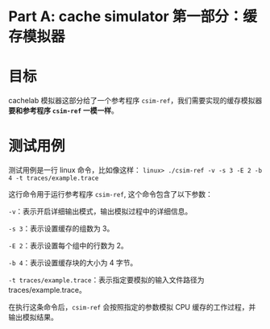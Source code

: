 # Part A: cache simulator 第一部分：缓存模拟器
# 目标
cachelab 模拟器这部分给了一个参考程序 `csim-ref`，我们需要实现的缓存模拟器**要和参考程序 `csim-ref` 一模一样**。
# 测试用例
测试用例是一行 linux 命令，比如像这样：
`linux> ./csim-ref -v -s 3 -E 2 -b 4 -t traces/example.trace`

这行命令用于运行参考程序 `csim-ref`, 这个命令包含了以下参数：

`-v`：表示开启详细输出模式，输出模拟过程中的详细信息。

`-s 3`：表示设置缓存的组数为 3。

`-E 2`：表示设置每个组中的行数为 2。

`-b 4`：表示设置缓存块的大小为 4 字节。

`-t traces/example.trace`：表示指定要模拟的输入文件路径为 traces/example.trace。

在执行这条命令后，`csim-ref` 会按照指定的参数模拟 CPU 缓存的工作过程，并输出模拟结果。
